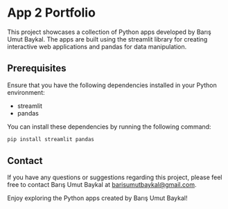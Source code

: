 # App 2 Portfolio
This project showcases a collection of Python apps developed by Barış Umut Baykal. The apps are built using the streamlit library for creating interactive web applications and pandas for data manipulation.

## Prerequisites
Ensure that you have the following dependencies installed in your Python environment:

- streamlit
- pandas

You can install these dependencies by running the following command:

```bash
pip install streamlit pandas
```

## Contact
If you have any questions or suggestions regarding this project, please feel free to contact Barış Umut Baykal at barisumutbaykal@gmail.com.

Enjoy exploring the Python apps created by Barış Umut Baykal!
